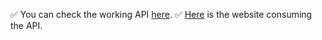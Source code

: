 ✅ You can check the working API [here](https://elyvillaapi.azurewebsites.net/index.html).
✅ [Here](https://github.com/Elypasaporte) is the website consuming the API.
